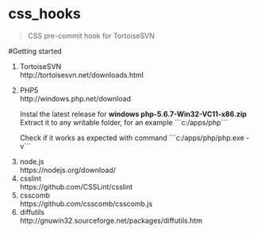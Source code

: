 
# css_hooks
>CSS pre-commit hook for TortoiseSVN

#Getting started
<ol>
	<li>TortoiseSVN<br />http://tortoisesvn.net/downloads.html</li>
	<li>
		<p>
			PHP5<br />http://windows.php.net/download
		</p>
		<p>
			Instal the latest release for <b>windows php-5.6.7-Win32-VC11-x86.zip</b><br />
			Extract it to any writable folder, for an example
			```c:/apps/php```
		</p>
		<p>
			Check if it works as expected with command
			```c:/apps/php/php.exe -v```
		</p>
	</li>
	<li>node.js<br />https://nodejs.org/download/</li>
	<li>csslint<br />https://github.com/CSSLint/csslint</li>
	<li>csscomb<br />https://github.com/csscomb/csscomb.js</li>
	<li>diffutils<br />http://gnuwin32.sourceforge.net/packages/diffutils.htm</li>
</ol>



